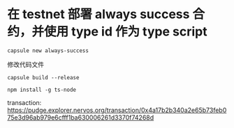 # 在 testnet 部署 always success 合约，并使用 type id 作为 type script

```shell
capsule new always-success
```

修改代码文件

```shell
capsule build --release
```

```shell
npm install -g ts-node
```

transaction:
<https://pudge.explorer.nervos.org/transaction/0x4a17b2b340a2e65b73feb075e3d96ab979e6cfff1ba630006261d3370f74268d>
